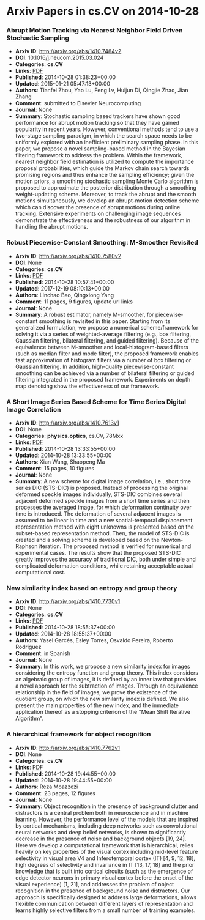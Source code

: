 # Arxiv Papers in cs.CV on 2014-10-28
### Abrupt Motion Tracking via Nearest Neighbor Field Driven Stochastic Sampling
- **Arxiv ID**: http://arxiv.org/abs/1410.7484v2
- **DOI**: 10.1016/j.neucom.2015.03.024
- **Categories**: **cs.CV**
- **Links**: [PDF](http://arxiv.org/pdf/1410.7484v2)
- **Published**: 2014-10-28 01:38:23+00:00
- **Updated**: 2015-01-21 05:47:13+00:00
- **Authors**: Tianfei Zhou, Yao Lu, Feng Lv, Huijun Di, Qingjie Zhao, Jian Zhang
- **Comment**: submitted to Elsevier Neurocomputing
- **Journal**: None
- **Summary**: Stochastic sampling based trackers have shown good performance for abrupt motion tracking so that they have gained popularity in recent years. However, conventional methods tend to use a two-stage sampling paradigm, in which the search space needs to be uniformly explored with an inefficient preliminary sampling phase. In this paper, we propose a novel sampling-based method in the Bayesian filtering framework to address the problem. Within the framework, nearest neighbor field estimation is utilized to compute the importance proposal probabilities, which guide the Markov chain search towards promising regions and thus enhance the sampling efficiency; given the motion priors, a smoothing stochastic sampling Monte Carlo algorithm is proposed to approximate the posterior distribution through a smoothing weight-updating scheme. Moreover, to track the abrupt and the smooth motions simultaneously, we develop an abrupt-motion detection scheme which can discover the presence of abrupt motions during online tracking. Extensive experiments on challenging image sequences demonstrate the effectiveness and the robustness of our algorithm in handling the abrupt motions.



### Robust Piecewise-Constant Smoothing: M-Smoother Revisited
- **Arxiv ID**: http://arxiv.org/abs/1410.7580v2
- **DOI**: None
- **Categories**: **cs.CV**
- **Links**: [PDF](http://arxiv.org/pdf/1410.7580v2)
- **Published**: 2014-10-28 10:57:41+00:00
- **Updated**: 2017-12-19 08:10:13+00:00
- **Authors**: Linchao Bao, Qingxiong Yang
- **Comment**: 11 pages, 9 figures, update url links
- **Journal**: None
- **Summary**: A robust estimator, namely M-smoother, for piecewise-constant smoothing is revisited in this paper. Starting from its generalized formulation, we propose a numerical scheme/framework for solving it via a series of weighted-average filtering (e.g., box filtering, Gaussian filtering, bilateral filtering, and guided filtering). Because of the equivalence between M-smoother and local-histogram-based filters (such as median filter and mode filter), the proposed framework enables fast approximation of histogram filters via a number of box filtering or Gaussian filtering. In addition, high-quality piecewise-constant smoothing can be achieved via a number of bilateral filtering or guided filtering integrated in the proposed framework. Experiments on depth map denoising show the effectiveness of our framework.



### A Short Image Series Based Scheme for Time Series Digital Image Correlation
- **Arxiv ID**: http://arxiv.org/abs/1410.7613v1
- **DOI**: None
- **Categories**: **physics.optics**, cs.CV, 78Mxx
- **Links**: [PDF](http://arxiv.org/pdf/1410.7613v1)
- **Published**: 2014-10-28 13:33:55+00:00
- **Updated**: 2014-10-28 13:33:55+00:00
- **Authors**: Xian Wang, Shaopeng Ma
- **Comment**: 15 pages, 10 figures
- **Journal**: None
- **Summary**: A new scheme for digital image correlation, i.e., short time series DIC (STS-DIC) is proposed. Instead of processing the original deformed speckle images individually, STS-DIC combines several adjacent deformed speckle images from a short time series and then processes the averaged image, for which deformation continuity over time is introduced. The deformation of several adjacent images is assumed to be linear in time and a new spatial-temporal displacement representation method with eight unknowns is presented based on the subset-based representation method. Then, the model of STS-DIC is created and a solving scheme is developed based on the Newton-Raphson iteration. The proposed method is verified for numerical and experimental cases. The results show that the proposed STS-DIC greatly improves the accuracy of traditional DIC, both under simple and complicated deformation conditions, while retaining acceptable actual computational cost.



### New similarity index based on entropy and group theory
- **Arxiv ID**: http://arxiv.org/abs/1410.7730v1
- **DOI**: None
- **Categories**: **cs.CV**
- **Links**: [PDF](http://arxiv.org/pdf/1410.7730v1)
- **Published**: 2014-10-28 18:55:37+00:00
- **Updated**: 2014-10-28 18:55:37+00:00
- **Authors**: Yasel Garcés, Esley Torres, Osvaldo Pereira, Roberto Rodríguez
- **Comment**: in Spanish
- **Journal**: None
- **Summary**: In this work, we propose a new similarity index for images considering the entropy function and group theory. This index considers an algebraic group of images, it is defined by an inner law that provides a novel approach for the subtraction of images. Through an equivalence relationship in the field of images, we prove the existence of the quotient group, on which the new similarity index is defined. We also present the main properties of the new index, and the immediate application thereof as a stopping criterion of the "Mean Shift Iterative Algorithm".



### A hierarchical framework for object recognition
- **Arxiv ID**: http://arxiv.org/abs/1410.7762v1
- **DOI**: None
- **Categories**: **cs.CV**
- **Links**: [PDF](http://arxiv.org/pdf/1410.7762v1)
- **Published**: 2014-10-28 19:44:55+00:00
- **Updated**: 2014-10-28 19:44:55+00:00
- **Authors**: Reza Moazzezi
- **Comment**: 23 pages, 12 figures
- **Journal**: None
- **Summary**: Object recognition in the presence of background clutter and distractors is a central problem both in neuroscience and in machine learning. However, the performance level of the models that are inspired by cortical mechanisms, including deep networks such as convolutional neural networks and deep belief networks, is shown to significantly decrease in the presence of noise and background objects [19, 24]. Here we develop a computational framework that is hierarchical, relies heavily on key properties of the visual cortex including mid-level feature selectivity in visual area V4 and Inferotemporal cortex (IT) [4, 9, 12, 18], high degrees of selectivity and invariance in IT [13, 17, 18] and the prior knowledge that is built into cortical circuits (such as the emergence of edge detector neurons in primary visual cortex before the onset of the visual experience) [1, 21], and addresses the problem of object recognition in the presence of background noise and distractors. Our approach is specifically designed to address large deformations, allows flexible communication between different layers of representation and learns highly selective filters from a small number of training examples.




